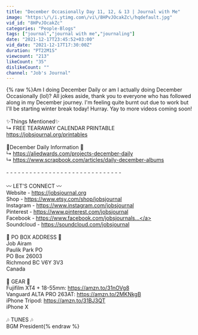 ```yaml
---
title: "December Occasionally Day 11, 12, & 13 | Journal with Me"
image: "https:\/\/i.ytimg.com\/vi\/8HPvJOcakZc\/hqdefault.jpg"
vid_id: "8HPvJOcakZc"
categories: "People-Blogs"
tags: ["journal","journal with me","journaling"]
date: "2021-12-17T23:45:52+03:00"
vid_date: "2021-12-17T17:30:00Z"
duration: "PT22M1S"
viewcount: "213"
likeCount: "35"
dislikeCount: ""
channel: "Job's Journal"
---
```

{% raw %}Am I doing December Daily or am I actually doing December Occasionally (lol)? All jokes aside, thank you to everyone who has followed along in my December journey. I'm feeling quite burnt out due to work but I'll be starting winter break today! Hurray. Yay to more videos coming soon! <br /><br />✨Things Mentioned✨<br />↳ FREE TEARAWAY CALENDAR PRINTABLE <a rel="nofollow" target="blank" href="https://jobsjournal.org/printables">https://jobsjournal.org/printables</a><br /><br />🎄December Daily Information 🎄<br />↳ <a rel="nofollow" target="blank" href="https://aliedwards.com/projects-december-daily">https://aliedwards.com/projects-december-daily</a><br />↳ <a rel="nofollow" target="blank" href="https://www.scrapbook.com/articles/daily-december-albums">https://www.scrapbook.com/articles/daily-december-albums</a><br /><br />- - - - - - - - - - - - - - - - - - - - - - - - - - - - - - <br /><br />〰️ LET'S CONNECT 〰️<br />Website - <a rel="nofollow" target="blank" href="https://jobsjournal.org">https://jobsjournal.org</a><br />Shop - <a rel="nofollow" target="blank" href="https://www.etsy.com/shop/jobsjournal">https://www.etsy.com/shop/jobsjournal</a> <br />Instagram - <a rel="nofollow" target="blank" href="https://www.instagram.com/jobsjournal">https://www.instagram.com/jobsjournal</a> <br />Pinterest - <a rel="nofollow" target="blank" href="https://www.pinterest.com/jobsjournal">https://www.pinterest.com/jobsjournal</a> <br />Facebook - <a rel="nofollow" target="blank" href="https://www.facebook.com/jobsjournals...">https://www.facebook.com/jobsjournals...</a><br />Soundcloud - <a rel="nofollow" target="blank" href="https://soundcloud.com/jobsjournal">https://soundcloud.com/jobsjournal</a> <br /><br />💌 PO BOX ADDRESS 💌 <br />Job Airam<br />Paulik Park PO<br />PO Box 26003<br />Richmond BC V6Y 3V3<br />Canada<br /><br />🎥 GEAR 🎥<br />Fujifilm XT4 + 18-55mm: <a rel="nofollow" target="blank" href="https://amzn.to/31nOVg8">https://amzn.to/31nOVg8</a> <br />Vanguard ALTA PRO 263AT: <a rel="nofollow" target="blank" href="https://amzn.to/2MKNkgB">https://amzn.to/2MKNkgB</a><br />iPhone Tripod: <a rel="nofollow" target="blank" href="https://amzn.to/31BJ3QT">https://amzn.to/31BJ3QT</a><br />iPhone X<br /><br />🎶 TUNES 🎶<br />BGM President{% endraw %}
